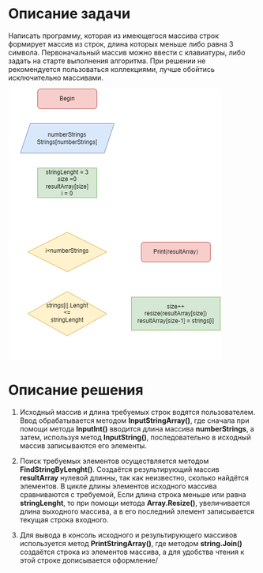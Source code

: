 # Описание задачи
Написать программу, которая из имеющегося массива строк формирует массив из строк, длина которых меньше либо равна 3 символа. Первоначальный массив можно ввести с клавиатуры, либо задать на старте выполнения алгоритма. При решении не рекомендуется пользоваться коллекциями, лучше обойтись исключительно массивами.

![Alt text](%D0%94%D0%B8%D0%B0%D0%B3%D1%80%D0%B0%D0%BC%D0%BC%D0%B0/diagram.png)

# Описание решения
1. Исходный массив и длина требуемых строк водятся пользователем. Ввод обрабатывается методом **InputStringArray()**, где сначала при помощи метода **InputInt()** вводится длина массива **numberStrings**, а затем, используя метод **InputString()**, последовательно в исходный массив записываются его элементы.

2. Поиск требуемых элементов осуществляется методом **FindStringByLenght()**. Создаётся результирующий массив **resultArray** нулевой длинны, так как неизвестно, сколько найдётся элементов. В цикле длины элементов исходного массива сравниваются с требуемой, Если длина строка меньше или равна **stringLenght**, то при помощи метода **Array.Resize()**, увеличивается длина выходного массива, а в его последний элемент записывается текущая строка входного.

3. Для вывода в консоль исходного и результирующего массивов используется метод **PrintStringArray()**, где методом **string.Join()** создаётся строка из элементов массива, а для удобства чтения к этой строке дописывается оформление/
